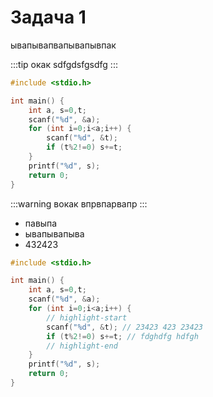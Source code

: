 # Задача 1

ывапывапвапывапывпак

:::tip окак
sdfgdsfgsdfg
:::

```c showLineNumbers    
#include <stdio.h>

int main() {
    int a, s=0,t;
    scanf("%d", &a);
    for (int i=0;i<a;i++) {
        scanf("%d", &t);
        if (t%2!=0) s+=t;
    }
    printf("%d", s);
    return 0;
}
```

:::warning вокак
впрвпарвапр
:::

* павыпа
* ывапывапыва
* 432423

```c 
#include <stdio.h>

int main() {
    int a, s=0,t;
    scanf("%d", &a);
    for (int i=0;i<a;i++) {
        // highlight-start
        scanf("%d", &t); // 23423 423 23423
        if (t%2!=0) s+=t; // fdghdfg hdfgh
        // highlight-end
    }
    printf("%d", s);
    return 0;
}
```